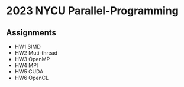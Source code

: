 # 2023 NYCU Parallel-Programming

## Assignments
- HW1 SIMD
- HW2 Muti-thread
- HW3 OpenMP
- HW4 MPI
- HW5 CUDA
- HW6 OpenCL

